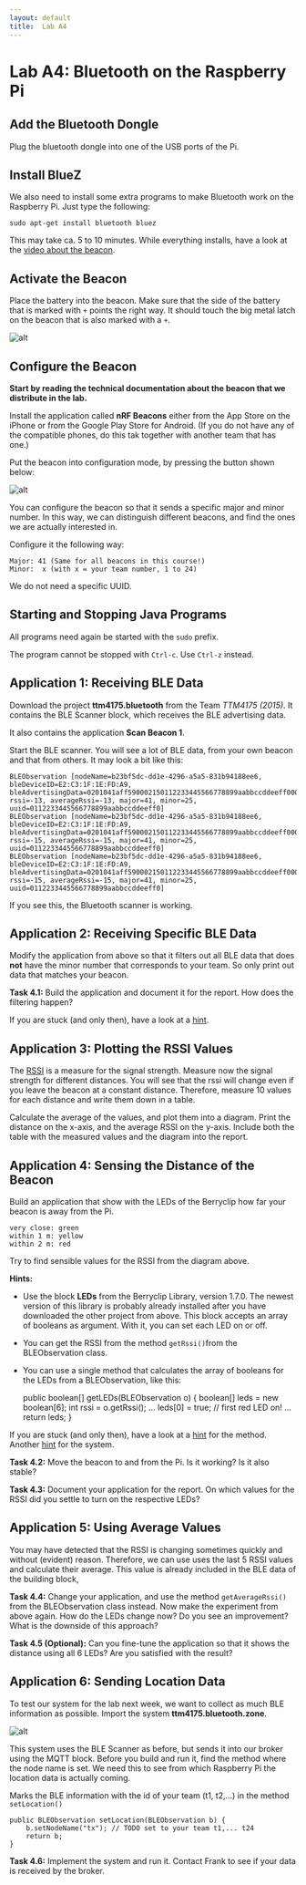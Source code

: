 ```yaml
---
layout: default
title:  Lab A4
---
```


# Lab A4: Bluetooth on the Raspberry Pi


## Add the Bluetooth Dongle

Plug the bluetooth dongle into one of the USB ports of the Pi. 


## Install BlueZ

We also need to install some extra programs to make Bluetooth work on the Raspberry Pi. Just type the following:

    sudo apt-get install bluetooth bluez
    
This may take ca. 5 to 10 minutes. While everything installs, have a look at the [video about the beacon][vid].

[vid]:http://youtu.be/Q5SpUnJTuk8


## Activate the Beacon    
    
Place the battery into the beacon. Make sure that the side of the battery that is marked with `+` points the right way. It should touch the big metal latch on the beacon that is also marked with a `+`.   


![alt](images/beacon-battery.png)


## Configure the Beacon  

**Start by reading the technical documentation about the beacon that we distribute in the lab.** 

Install the application called **nRF Beacons** either from the App Store on the iPhone or from the Google Play Store for Android. (If you do not have any of the compatible phones, do this tak together with another team that has one.)

Put the beacon into configuration mode, by pressing the button shown below:

![alt](images/beacon-config-mode.png)

You can configure the beacon so that it sends a specific major and minor number. In this way, we can distinguish different beacons, and find the ones we are actually interested in. 

Configure it the following way:

    Major: 41 (Same for all beacons in this course!)
    Minor:  x (with x = your team number, 1 to 24)

We do not need a specific UUID.



## Starting and Stopping Java Programs


All programs need again be started with the `sudo` prefix.

The program cannot be stopped with `Ctrl-c`. Use `Ctrl-z` instead.


## Application 1: Receiving BLE Data

Download the project **ttm4175.bluetooth** from the Team *TTM4175 (2015)*. It contains the BLE Scanner block, which receives the BLE advertising data.

It also contains the application **Scan Beacon 1**.

Start the BLE scanner. You will see a lot of BLE data, from your own beacon and that from others. It may look a bit like this:

    BLEObservation [nodeName=b23bf5dc-dd1e-4296-a5a5-831b94188ee6, bleDeviceID=E2:C3:1F:1E:FD:A9, bleAdvertisingData=0201041aff590002150112233445566778899aabbccddeeff00001009bbb, rssi=-13, averageRssi=-13, major=41, minor=25, uuid=0112233445566778899aabbccddeeff0]
    BLEObservation [nodeName=b23bf5dc-dd1e-4296-a5a5-831b94188ee6, bleDeviceID=E2:C3:1F:1E:FD:A9, bleAdvertisingData=0201041aff590002150112233445566778899aabbccddeeff00001009bbb, rssi=-15, averageRssi=-15, major=41, minor=25, uuid=0112233445566778899aabbccddeeff0]
    BLEObservation [nodeName=b23bf5dc-dd1e-4296-a5a5-831b94188ee6, bleDeviceID=E2:C3:1F:1E:FD:A9, bleAdvertisingData=0201041aff590002150112233445566778899aabbccddeeff00001009bbb, rssi=-15, averageRssi=-15, major=41, minor=25, uuid=0112233445566778899aabbccddeeff0]

If you see this, the Bluetooth scanner is working.


## Application 2: Receiving Specific BLE Data

Modify the application from above so that it filters out all BLE data that does **not** have the minor number that corresponds to your team. So only print out data that matches your beacon.

**Task 4.1:**
Build the application and document it for the report. How does the filtering happen?

If you are stuck (and only then), have a look at a [hint][hint1].

[hint1]: hint1.html


## Application 3: Plotting the RSSI Values

The [RSSI][rssi] is a measure for the signal strength. Measure now the signal strength for different distances. You will see that the rssi will change even if you leave the beacon at a constant distance. Therefore, measure 10 values for each distance and write them down in a table.

[rssi]: http://en.wikipedia.org/wiki/Received_signal_strength_indication

Calculate the average of the values, and plot them into a diagram. Print the distance on the x-axis, and the average RSSI on the y-axis. Include both the table with the measured values and the diagram into the report.


## Application 4: Sensing the Distance of the Beacon

Build an application that show with the LEDs of the Berryclip how far your beacon is away from the Pi.

    very close: green
    within 1 m: yellow
    within 2 m: red

Try to find sensible values for the RSSI from the diagram above.


**Hints:**

* Use the block **LEDs** from the Berryclip Library, version 1.7.0. The newest version of this library is probably already installed after you have downloaded the other project from above. This block accepts an array of booleans as argument. With it, you can set each LED on or off. 

* You can get the RSSI from the method `getRssi()`from the BLEObservation class.

* You can use a single method that calculates the array of booleans for the LEDs from a BLEObservation, like this:

	public boolean[] getLEDs(BLEObservation o) {
		boolean[] leds = new boolean[6];
		int rssi = o.getRssi();
		...
        leds[0] = true; // first red LED on!
        ...
		return leds;
	}

If you are stuck (and only then), have a look at a [hint][hint2] for the method. Another [hint][hint3] for the system.

[hint2]: hint2.html
[hint3]: hint3.html
  
    
**Task 4.2:** Move the beacon to and from the Pi. Is it working? Is it also stable?    

**Task 4.3:** Document your application for the report. On which values for the RSSI did you settle to turn on the respective LEDs?


## Application 5: Using Average Values

You may have detected that the RSSI is changing sometimes quickly and without (evident) reason. Therefore, we can use uses the last 5 RSSI values and calculate their average. This value is already included in the BLE data of the building block, 

**Task 4.4:** Change your application, and use the method `getAverageRssi()` from the BLEObservation class instead. Now make the experiment from above again. How do the LEDs change now? Do you see an improvement?
What is the downside of this approach?

**Task 4.5 (Optional):** Can you fine-tune the application so that it shows the distance using all 6 LEDs? Are you satisfied with the result?


## Application 6: Sending Location Data

To test our system for the lab next week, we want to collect as much BLE information as possible. 
Import the system **ttm4175.bluetooth.zone**.

![alt](images/zone-scanner.png)

This system uses the BLE Scanner as before, but sends it into our broker using the MQTT block. Before you build and run it, find the method where the node name is set. We need this to see from which Raspberry Pi the location data is actually coming.

Marks the BLE information with the id of your team (t1, t2,...) in the method `setLocation()`

	public BLEObservation setLocation(BLEObservation b) {
		b.setNodeName("tx"); // TODO set to your team t1,... t24
		return b;
	}


**Task 4.6:** Implement the system and run it. Contact Frank to see if your data is received by the broker. 



